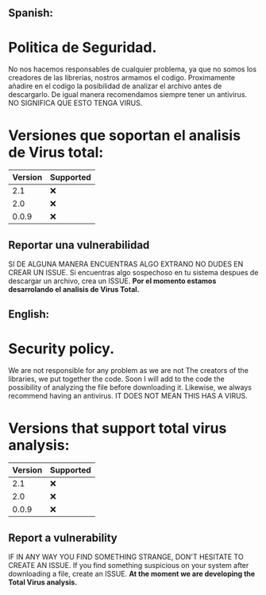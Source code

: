 ## Spanish:
# Politica de Seguridad.

No nos hacemos responsables de cualquier problema, ya que no somos
los creadores de las librerias, nostros armamos el codigo. Proximamente
añadire en el codigo la posibilidad de analizar el archivo antes de descargarlo.
De igual manera recomendamos siempre tener un antivirus. NO SIGNIFICA QUE ESTO TENGA VIRUS.


# Versiones que soportan el analisis de Virus total:

| Version | Supported          |
| ------- | ------------------ |
| 2.1 | :x: |
| 2.0 | :x: |
| 0.0.9 |:x:|

## Reportar una vulnerabilidad

SI DE ALGUNA MANERA ENCUENTRAS ALGO EXTRANO NO DUDES EN CREAR UN ISSUE.
Si encuentras algo sospechoso en tu sistema despues de descargar un archivo, crea un ISSUE.
**Por el momento estamos desarrolando el analisis de Virus Total.**


## English:
# Security policy.

We are not responsible for any problem as we are not
The creators of the libraries, we put together the code. Soon
I will add to the code the possibility of analyzing the file before downloading it.
Likewise, we always recommend having an antivirus. IT DOES NOT MEAN THIS HAS A VIRUS.


# Versions that support total virus analysis:

| Version | Supported |
| ------- | ------------------ |
| 2.1 | :x: |
| 2.0 | :x: |
| 0.0.9 |:x:|

## Report a vulnerability

IF IN ANY WAY YOU FIND SOMETHING STRANGE, DON'T HESITATE TO CREATE AN ISSUE.
If you find something suspicious on your system after downloading a file, create an ISSUE.
**At the moment we are developing the Total Virus analysis.**